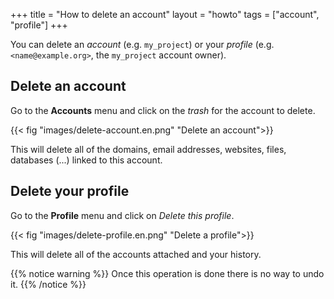 +++
title = "How to delete an account"
layout = "howto"
tags = ["account", "profile"]
+++

You can delete an *account* (e.g. `my_project`) or your *profile* (e.g. `<name@example.org>`, the `my_project` account owner).

## Delete an account

Go to the **Accounts** menu and click on the *trash* for the account to delete.

{{< fig "images/delete-account.en.png" "Delete an account">}}

This will delete all of the domains, email addresses, websites, files, databases (...) linked to this account.

## Delete your profile

Go to the **Profile** menu and click on *Delete this profile*.

{{< fig "images/delete-profile.en.png" "Delete a profile">}}

This will delete all of the accounts attached and your history.

{{% notice warning %}}
Once this operation is done there is no way to undo it.
{{% /notice %}}
